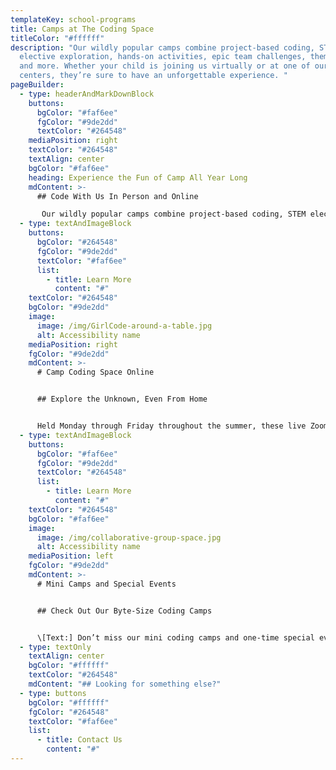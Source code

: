 ```yaml
---
templateKey: school-programs
title: Camps at The Coding Space
titleColor: "#ffffff"
description: "Our wildly popular camps combine project-based coding, STEM
  elective exploration, hands-on activities, epic team challenges, theme days,
  and more. Whether your child is joining us virtually or at one of our coding
  centers, they’re sure to have an unforgettable experience. "
pageBuilder:
  - type: headerAndMarkDownBlock
    buttons:
      bgColor: "#faf6ee"
      fgColor: "#9de2dd"
      textColor: "#264548"
    mediaPosition: right
    textColor: "#264548"
    textAlign: center
    bgColor: "#faf6ee"
    heading: Experience the Fun of Camp All Year Long
    mdContent: >-
      ## Code With Us In Person and Online

       Our wildly popular camps combine project-based coding, STEM elective exploration, hands-on activities, epic team challenges, theme days, and more. Whether your child is joining us virtually or at one of our coding centers, they’re sure to have an unforgettable experience.
  - type: textAndImageBlock
    buttons:
      bgColor: "#264548"
      fgColor: "#9de2dd"
      textColor: "#faf6ee"
      list:
        - title: Learn More
          content: "#"
    textColor: "#264548"
    bgColor: "#9de2dd"
    image:
      image: /img/GirlCode-around-a-table.jpg
      alt: Accessibility name
    mediaPosition: right
    fgColor: "#9de2dd"
    mdContent: >-
      # Camp Coding Space Online


      ## Explore the Unknown, Even From Home


      Held Monday through Friday throughout the summer, these live Zoom classes bring kids together to explore coding challenges, STEM subjects, and fun screen-free activities.
  - type: textAndImageBlock
    buttons:
      bgColor: "#faf6ee"
      fgColor: "#9de2dd"
      textColor: "#264548"
      list:
        - title: Learn More
          content: "#"
    textColor: "#264548"
    bgColor: "#faf6ee"
    image:
      image: /img/collaborative-group-space.jpg
      alt: Accessibility name
    mediaPosition: left
    fgColor: "#9de2dd"
    mdContent: >-
      # Mini Camps and Special Events


      ## Check Out Our Byte-Size Coding Camps


      \[Text:] Don’t miss our mini coding camps and one-time special events, offered virtually or in person throughout the year. Often coinciding with school and federal holidays like Presidents’ Day, Veterans’ Day, and more, These 90-minute events pack a big punch, bringing engagement and education to days off from school.
  - type: textOnly
    textAlign: center
    bgColor: "#ffffff"
    textColor: "#264548"
    mdContent: "## Looking for something else?"
  - type: buttons
    bgColor: "#ffffff"
    fgColor: "#264548"
    textColor: "#faf6ee"
    list:
      - title: Contact Us
        content: "#"
---
```

